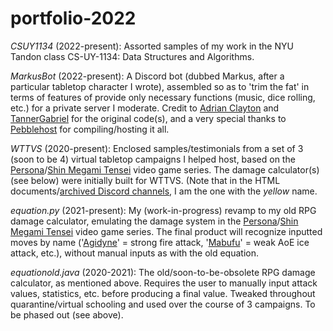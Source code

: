 # portfolio-2022

*CSUY1134* (2022-present): Assorted samples of my work in the NYU Tandon class CS-UY-1134: Data Structures and Algorithms.

*MarkusBot* (2022-present): A Discord bot (dubbed Markus, after a particular tabletop character I wrote), assembled so as to 'trim the fat' in terms of features of provide only necessary functions (music, dice rolling, etc.) for a private server I moderate. Credit to [Adrian Clayton](https://github.com/KKITAANIK) and [TannerGabriel](https://github.com/TannerGabriel/) for the original code(s), and a very special thanks to [Pebblehost](https://pebblehost.com/) for compiling/hosting it all.

*WTTVS* (2020-present): Enclosed samples/testimonials from a set of 3 (soon to be 4) virtual tabletop campaigns I helped host, based on the [Persona](https://en.wikipedia.org/wiki/Persona_(series))/[Shin Megami Tensei](https://en.wikipedia.org/wiki/Megami_Tensei) video game series. The damage calculator(s) (see below) were initially built for WTTVS. (Note that in the HTML documents/[archived Discord channels](https://github.com/Tyrrrz/DiscordChatExporter), I am the one with the _yellow_ name.

*equation.py* (2021-present): My (work-in-progress) revamp to my old RPG damage calculator, emulating the damage system in the [Persona](https://en.wikipedia.org/wiki/Persona_(series))/[Shin Megami Tensei](https://en.wikipedia.org/wiki/Megami_Tensei) video game series. The final product will recognize inputted moves by name ('[Agidyne](https://megamitensei.fandom.com/wiki/Agidyne)' = strong fire attack, '[Mabufu](https://megamitensei.fandom.com/wiki/Mabufu)' = weak AoE ice attack, etc.), without manual inputs as with the old equation.

*equationold.java* (2020-2021): The old/soon-to-be-obsolete RPG damage calculator, as mentioned above. Requires the user to manually input attack values, statistics, etc. before producing a final value. Tweaked throughout quarantine/virtual schooling and used over the course of 3 campaigns. To be phased out (see above).

